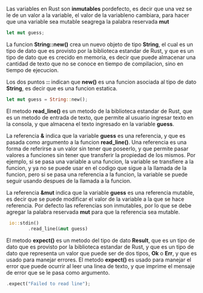 Las variables en Rust son **inmutables** pordefecto, es decir que una vez se le de
un valor a la variable, el valor de la variableno cambiara,
para hacer que una variable sea mutable seagrega la palabra reservada **mut**

```Rust
let mut guess;
```
La funcion **String::new()** crea un nuevo objeto de tipo **String**,
el cual es un tipo de dato que es provisto por la biblioteca estandar de Rust,
y que es un tipo de dato que es crecido en memoria, es decir que puede almacenar
una cantidad de texto que no se conoce en tiempo de compilacion, sino en tiempo de ejecucion.

Los dos puntos **::** indican que **new()** es una funcion asociada al tipo de dato **String**, es decir que es una funcion estatica.

```Rust
let mut guess = String::new();
```

El metodo **read_line()** es un metodo de la biblioteca estandar de Rust, que es un metodo de entrada de texto, que permite al usuario ingresar texto en la consola, y que almacena el texto ingresado en la variable **guess**.

La referencia **&** indica que la variable **guess** es una referencia, y que es pasada como argumento a la funcion **read_line()**.
Una referencia es una forma de referirse a un valor sin tener que poseerlo, y que permite pasar valores a funciones sin tener que transferir la propiedad de los mismos.
Por ejemplo, si se pasa una variable a una funcion, la variable se transfiere a la funcion, y ya no se puede usar en el codigo que sigue a la llamada de la funcion, pero si se pasa una referencia a la funcion, la variable se puede seguir usando despues de la llamada a la funcion.

La referencia **&mut** indica que la variable **guess** es una referencia mutable, es decir que se puede modificar el valor de la variable a la que se hace referencia.
Por defecto las referencias son inmutables, por lo que se debe agregar la palabra reservada **mut** para que la referencia sea mutable.

```Rust
 io::stdin()
        .read_line(&mut guess)
```

El metodo **expect()** es un metodo del tipo de dato **Result**, que es un tipo de dato que es provisto por la biblioteca estandar de Rust, y que es un tipo de dato que representa un valor que puede ser de dos tipos, **Ok** o **Err**, y que es usado para manejar errores.
El metodo **expect()** es usado para manejar el error que puede ocurrir al leer una linea de texto, y que imprime el mensaje de error que se le pasa como argumento.

```Rust
.expect("Failed to read line");
```
```